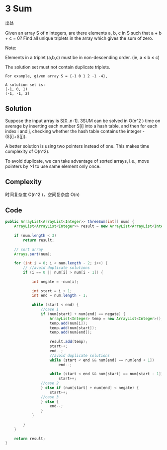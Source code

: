 # 3 Sum

出处

Given an array S of n integers, are there elements a, b, c in S such that a + b + c = 0? Find all unique triplets in the array which gives the sum of zero.

Note:

Elements in a triplet (a,b,c) must be in non-descending order. (ie, a ≤ b ≤ c)

The solution set must not contain duplicate triplets.
    
    For example, given array S = {-1 0 1 2 -1 -4},

    A solution set is:
    (-1, 0, 1)
    (-1, -1, 2)

## Solution

Suppose the input array is S[0..n-1]. 3SUM can be solved in O(n^2 ) time on average by inserting each number S[i] into a hash table, and then for each index i and j, checking whether the hash table contains the integer -(S[i]+S[j]).

A better solution is using two pointers instead of one. This makes time complexity of O(n^2).

To avoid duplicate, we can take advantage of sorted arrays, i.e., move pointers by >1 to use same element only once.

## Complexity

时间复杂度 O(n^2 )，空间复杂度 O(n)

## Code 

```java
public ArrayList<ArrayList<Integer>> threeSum(int[] num) {
	ArrayList<ArrayList<Integer>> result = new ArrayList<ArrayList<Integer>>();
 
	if (num.length < 3)
		return result;
 
	// sort array
	Arrays.sort(num);
 
	for (int i = 0; i < num.length - 2; i++) {
		// //avoid duplicate solutions
		if (i == 0 || num[i] > num[i - 1]) {
 
			int negate = -num[i];
 
			int start = i + 1;
			int end = num.length - 1;
 
			while (start < end) {
				//case 1
				if (num[start] + num[end] == negate) {
					ArrayList<Integer> temp = new ArrayList<Integer>();
					temp.add(num[i]);
					temp.add(num[start]);
					temp.add(num[end]);
 
					result.add(temp);
					start++;
					end--;
					//avoid duplicate solutions
					while (start < end && num[end] == num[end + 1])
						end--;
 
					while (start < end && num[start] == num[start - 1])
						start++;
				//case 2
				} else if (num[start] + num[end] < negate) {
					start++;
				//case 3
				} else {
					end--;
				}
			}
 
		}
	}
 
	return result;
}
```

